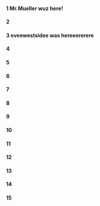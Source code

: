 #### 1 Mr.Mueller wuz here!
#### 2
#### 3 eveewestsidee was hereeererere
#### 4
#### 5
#### 6
#### 7
#### 8
#### 9
#### 10
#### 11
#### 12
#### 13
#### 14
#### 15
